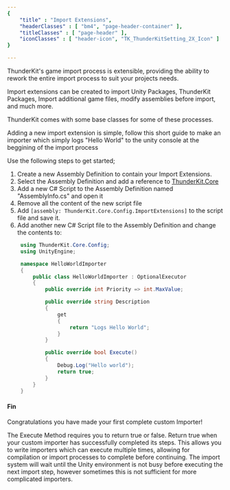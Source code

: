 ```yaml
---
{ 
	"title" : "Import Extensions",
	"headerClasses" : [ "bm4", "page-header-container" ],
	"titleClasses" : [ "page-header" ],
	"iconClasses" : [ "header-icon", "TK_ThunderKitSetting_2X_Icon" ]
}

---
```


ThunderKit's game import process is extensible, providing the ability to rework
the entire import process to suit your projects needs.  

Import extensions can be created to import Unity Packages, ThunderKit Packages,
Import additional game files, modify assemblies before import, and much more.

ThunderKit comes with some base classes for some of these processes.

Adding a new import extension is simple, follow this short guide to make an 
importer which simply logs "Hello World" to the unity console at the beggining 
of the import process

Use the following steps to get started;

1. Create a new Assembly Definition to contain your Import Extensions.
2. Select the Assembly Definition and add a reference to [ThunderKit.Core](assetlink://GUID/280569ac301428d4d950fdf647900922)
3. Add a new C# Script to the Assembly Definition named "AssemblyInfo.cs"
   and open it
4. Remove all the content of the new script file
5. Add `[assembly: ThunderKit.Core.Config.ImportExtensions]` 
   to the script file and save it.
6. Add another new C# Script file to the Assembly Definition and change the 
   contents to:
   ```cs
    using ThunderKit.Core.Config;
    using UnityEngine;

    namespace HelloWorldImporter
    {
        public class HelloWorldImporter : OptionalExecutor
        {
            public override int Priority => int.MaxValue;

            public override string Description 
            {
                get 
                {
                    return "Logs Hello World";
                }
            }

            public override bool Execute()
            {
                Debug.Log("Hello world");
                return true;
            }
        }
    }
   ```

#### Fin
Congratulations you have made your first complete custom Importer!

The Execute Method requires you to return true or false.  Return true when your
custom importer has successfully completed its steps.  This allows you to write
importers which can execute multiple times, allowing for compilation or import
processes to complete before continuing.  The import system will wait until the
Unity environment is not busy before executing the next import step, however
sometimes this is not sufficient for more complicated importers.
